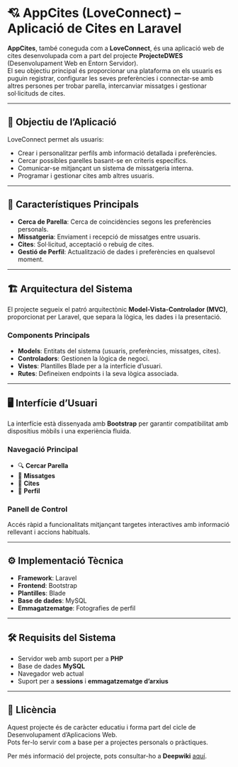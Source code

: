 # 💘 AppCites (LoveConnect) – Aplicació de Cites en Laravel

**AppCites**, també coneguda com a **LoveConnect**, és una aplicació web de cites desenvolupada com a part del projecte **ProjecteDWES** (Desenvolupament Web en Entorn Servidor).  
El seu objectiu principal és proporcionar una plataforma on els usuaris es puguin registrar, configurar les seves preferències i connectar-se amb altres persones per trobar parella, intercanviar missatges i gestionar sol·licituds de cites.

---

## 🧭 Objectiu de l’Aplicació

LoveConnect permet als usuaris:

- Crear i personalitzar perfils amb informació detallada i preferències.
- Cercar possibles parelles basant-se en criteris específics.
- Comunicar-se mitjançant un sistema de missatgeria interna.
- Programar i gestionar cites amb altres usuaris.

---

## 🧩 Característiques Principals

- **Cerca de Parella**: Cerca de coincidències segons les preferències personals.
- **Missatgeria**: Enviament i recepció de missatges entre usuaris.
- **Cites**: Sol·licitud, acceptació o rebuig de cites.
- **Gestió de Perfil**: Actualització de dades i preferències en qualsevol moment.

---

## 🏗️ Arquitectura del Sistema

El projecte segueix el patró arquitectònic **Model-Vista-Controlador (MVC)**, proporcionat per Laravel, que separa la lògica, les dades i la presentació.

### Components Principals

- **Models**: Entitats del sistema (usuaris, preferències, missatges, cites).
- **Controladors**: Gestionen la lògica de negoci.
- **Vistes**: Plantilles Blade per a la interfície d’usuari.
- **Rutes**: Defineixen endpoints i la seva lògica associada.

---

## 🖥️ Interfície d’Usuari

La interfície està dissenyada amb **Bootstrap** per garantir compatibilitat amb dispositius mòbils i una experiència fluida.

### Navegació Principal

- 🔍 **Cercar Parella**  
- 💬 **Missatges**  
- 📅 **Cites**  
- 👤 **Perfil**  

### Panell de Control

Accés ràpid a funcionalitats mitjançant targetes interactives amb informació rellevant i accions habituals.

---

## ⚙️ Implementació Tècnica

- **Framework**: Laravel  
- **Frontend**: Bootstrap  
- **Plantilles**: Blade  
- **Base de dades**: MySQL  
- **Emmagatzematge**: Fotografies de perfil

---

## 🛠️ Requisits del Sistema

- Servidor web amb suport per a **PHP**
- Base de dades **MySQL**
- Navegador web actual
- Suport per a **sessions** i **emmagatzematge d’arxius**

---

## 📄 Llicència

Aquest projecte és de caràcter educatiu i forma part del cicle de Desenvolupament d’Aplicacions Web.  
Pots fer-lo servir com a base per a projectes personals o pràctiques.

Per més informació del projecte, pots consultar-ho a **Deepwiki** [aquí](https://deepwiki.com/ikerbuded/AppCites-ProjecteDWES).
